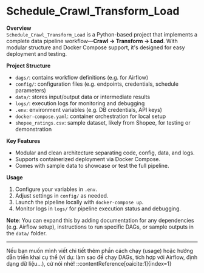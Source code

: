# Schedule_Crawl_Transform_Load

**Overview**  
`Schedule_Crawl_Transform_Load` is a Python-based project that implements a complete data pipeline workflow—**Crawl → Transform → Load**. With modular structure and Docker Compose support, it's designed for easy deployment and testing.

**Project Structure**  
- `dags/`: contains workflow definitions (e.g. for Airflow)  
- `config/`: configuration files (e.g. endpoints, credentials, schedule parameters)  
- `data/`: stores input/output data or intermediate results  
- `logs/`: execution logs for monitoring and debugging  
- `.env`: environment variables (e.g. DB credentials, API keys)  
- `docker-compose.yaml`: container orchestration for local setup  
- `shopee_ratings.csv`: sample dataset, likely from Shopee, for testing or demonstration

**Key Features**  
- Modular and clean architecture separating code, config, data, and logs.  
- Supports containerized deployment via Docker Compose.  
- Comes with sample data to showcase or test the full pipeline.

**Usage**  
1. Configure your variables in `.env`.  
2. Adjust settings in `config/` as needed.  
3. Launch the pipeline locally with `docker-compose up`.  
4. Monitor logs in `logs/` for pipeline execution status and debugging.

**Note**: You can expand this by adding documentation for any dependencies (e.g. Airflow setup), instructions to run specific DAGs, or sample outputs in the `data/` folder.

---

Nếu bạn muốn mình viết chi tiết thêm phần cách chạy (usage) hoặc hướng dẫn triển khai cụ thể (ví dụ: làm sao để chạy DAGs, tích hợp với Airflow, định dạng dữ liệu…), cứ nói nhé!
::contentReference[oaicite:1]{index=1}
